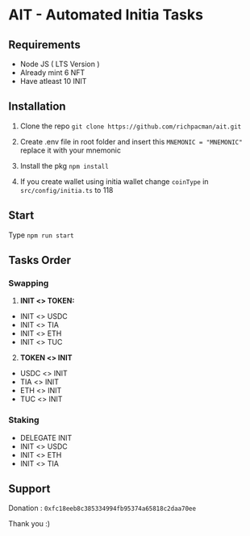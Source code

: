 # AIT - Automated Initia Tasks

## Requirements

- Node JS ( LTS Version )
- Already mint 6 NFT
- Have atleast 10 INIT

## Installation

1. Clone the repo `git clone https://github.com/richpacman/ait.git`

2. Create .env file in root folder and insert this `MNEMONIC = "MNEMONIC"` replace it with your mnemonic

3. Install the pkg `npm install`

4. If you create wallet using initia wallet change `coinType` in `src/config/initia.ts` to 118

## Start

Type `npm run start`

## Tasks Order

### Swapping

1. **INIT <> TOKEN:**

- INIT <> USDC
- INIT <> TIA
- INIT <> ETH
- INIT <> TUC

2. **TOKEN <> INIT**

- USDC <> INIT
- TIA <> INIT
- ETH <> INIT
- TUC <> INIT

### Staking

- DELEGATE INIT
- INIT <> USDC
- INIT <> ETH
- INIT <> TIA

## Support

Donation : `0xfc18eeb8c385334994fb95374a65818c2daa70ee`

Thank you :)
